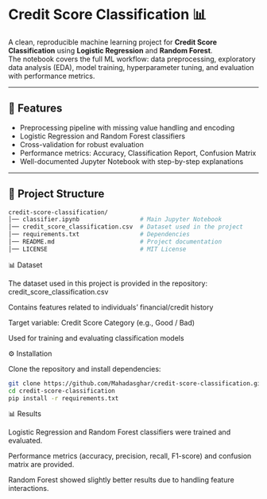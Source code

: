 # Credit Score Classification 📊

A clean, reproducible machine learning project for **Credit Score Classification** using **Logistic Regression** and **Random Forest**.  
The notebook covers the full ML workflow: data preprocessing, exploratory data analysis (EDA), model training, hyperparameter tuning, and evaluation with performance metrics.

---

## 🚀 Features
- Preprocessing pipeline with missing value handling and encoding  
- Logistic Regression and Random Forest classifiers  
- Cross-validation for robust evaluation  
- Performance metrics: Accuracy, Classification Report, Confusion Matrix  
- Well-documented Jupyter Notebook with step-by-step explanations  

---

## 📂 Project Structure
```bash
credit-score-classification/
│── classifier.ipynb                 # Main Jupyter Notebook
│── credit_score_classification.csv  # Dataset used in the project
│── requirements.txt                 # Dependencies
│── README.md                        # Project documentation
│── LICENSE                          # MIT License
```
📊 Dataset

The dataset used in this project is provided in the repository:
credit_score_classification.csv

Contains features related to individuals’ financial/credit history

Target variable: Credit Score Category (e.g., Good / Bad)

Used for training and evaluating classification models

⚙️ Installation

Clone the repository and install dependencies:
```bash
git clone https://github.com/Mahadasghar/credit-score-classification.git
cd credit-score-classification
pip install -r requirements.txt
```

📊 Results

Logistic Regression and Random Forest classifiers were trained and evaluated.

Performance metrics (accuracy, precision, recall, F1-score) and confusion matrix are provided.

Random Forest showed slightly better results due to handling feature interactions.
